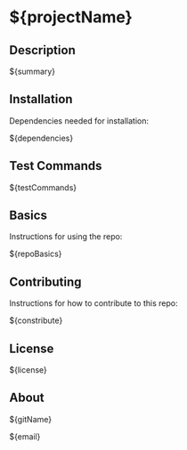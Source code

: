 # ${projectName}

## Description

 ${summary}

## Installation

Dependencies needed for installation:

${dependencies}

## Test Commands

${testCommands}

## Basics
 
Instructions for using the repo:

${repoBasics}


## Contributing

Instructions for how to contribute to this repo:

${constribute}

## License
${license}

## About

${gitName}

${email}